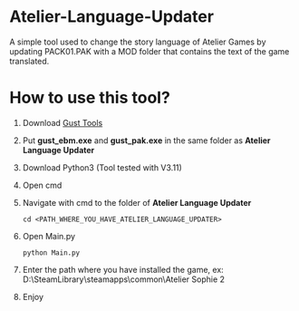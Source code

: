 # Atelier-Language-Updater
A simple tool used to change the story language of Atelier Games by updating PACK01.PAK with a MOD folder that contains the text of the game translated.

# How to use this tool?
1. Download [Gust Tools](https://github.com/VitaSmith/gust_tools/releases)
2. Put **gust_ebm.exe** and **gust_pak.exe** in the same folder as **Atelier Language Updater**
3. Download Python3 (Tool tested with V3.11)
4. Open cmd
5. Navigate with cmd to the folder of **Atelier Language Updater**
   
   ```
   cd <PATH_WHERE_YOU_HAVE_ATELIER_LANGUAGE_UPDATER>
   ```
7. Open Main.py
   
   ```
   python Main.py
   ```
9. Enter the path where you have installed the game, ex: D:\SteamLibrary\steamapps\common\Atelier Sophie 2
10. Enjoy
